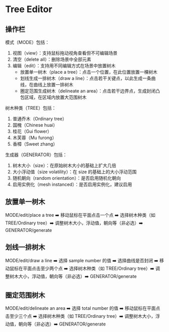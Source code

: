 # Tree Editor

## 操作栏

模式（MODE）包括：

1. 视图（view）：支持鼠标拖动视角查看但不可编辑场景
2. 清空（delete all）：删除场景中全部元素
3. 编辑（edit）：支持用不同编辑方式在场景中放置树木
   - 放置单一树木（place a tree）：点击一个位置，在此位置放置一棵树木
   - 划线生成一排树木（draw a line）：点击若干关键点，以此生成一条曲线，在曲线上放置一排树木
   - 圈定范围生成树木（delineate an area）：点击若干边界点，生成封闭凸包区域，在区域内放置大范围树木

树木种类（TREE）包括：

1. 普通乔木（Ordinary tree）
2. 国槐（Chinese huai）
3. 桂花（Gui flower）
4. 木芙蓉（Mu furong）
5. 香樟（Sweet zhang）

生成器（GENERATOR）包括：

1. 树木大小（size）：在原始树木大小的基础上扩大几倍
2. 大小浮动值（size volatility）：在 size 的基础上的大小浮动范围
3. 随机朝向（random orientation）：是否启用随机化朝向
4. 启用实例化（mesh instanced）：是否启用实例化，建议启用

## 放置单一树木

MODE/edit/place a tree ➡️ 移动鼠标在平面点击一个点 ➡️ 选择树木种类（如 TREE/Ordinary tree）➡️ 调整树木大小，浮动值，朝向等（非必选）➡️ GENERATOR/generate

## 划线一排树木

MODE/edit/draw a line ➡️ 选择 sample number 的值 ➡️ 选择曲线是否封闭 ➡️ 移动鼠标在平面点击至少两个点 ➡️ 选择树木种类（如 TREE/Ordinary tree）➡️ 调整树木大小，浮动值，朝向等（非必选）➡️ GENERATOR/generate

## 圈定范围树木

MODE/edit/delineate an area ➡️ 选择 total number 的值 ➡️ 移动鼠标在平面点击至少三个点 ➡️ 选择树木种类（如 TREE/Ordinary tree）➡️ 调整树木大小，浮动值，朝向等（非必选）➡️ GENERATOR/generate
